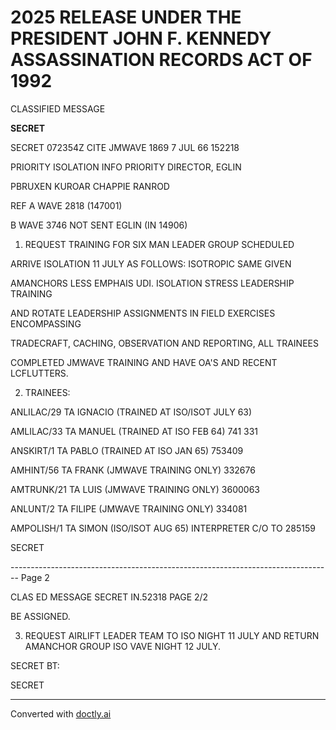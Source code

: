 # 2025 RELEASE UNDER THE PRESIDENT JOHN F. KENNEDY ASSASSINATION RECORDS ACT OF 1992

CLASSIFIED MESSAGE

**SECRET**

SECRET 072354Z CITE JMWAVE 1869 7 JUL 66 152218

PRIORITY ISOLATION INFO PRIORITY DIRECTOR, EGLIN

PBRUXEN KUROAR CHAPPIE RANROD

REF A WAVE 2818 (147001)

B WAVE 3746 NOT SENT EGLIN (IN 14906)

1. REQUEST TRAINING FOR SIX MAN LEADER GROUP SCHEDULED

ARRIVE ISOLATION 11 JULY AS FOLLOWS: ISOTROPIC SAME GIVEN

AMANCHORS LESS EMPHAIS UDI. ISOLATION STRESS LEADERSHIP TRAINING

AND ROTATE LEADERSHIP ASSIGNMENTS IN FIELD EXERCISES ENCOMPASSING

TRADECRAFT, CACHING, OBSERVATION AND REPORTING, ALL TRAINEES

COMPLETED JMWAVE TRAINING AND HAVE OA'S AND RECENT LCFLUTTERS.

2. TRAINEES:

ANLILAC/29 TA IGNACIO (TRAINED AT ISO/ISOT JULY 63)

AMLILAC/33 TA MANUEL (TRAINED AT ISO FEB 64) 741 331

ANSKIRT/1 TA PABLO (TRAINED AT ISO JAN 65) 753409

AMHINT/56 TA FRANK (JMWAVE TRAINING ONLY) 332676

AMTRUNK/21 TA LUIS (JMWAVE TRAINING ONLY) 3600063

ANLUNT/2 TA FILIPE (JMWAVE TRAINING ONLY) 334081

AMPOLISH/1 TA SIMON (ISO/ISOT AUG 65) INTERPRETER C/O TO 285159

SECRET


-------------------------------------------------------------------------------- Page 2

CLAS ED MESSAGE SECRET IN.52318 PAGE 2/2

BE ASSIGNED.

3. REQUEST AIRLIFT LEADER TEAM TO ISO NIGHT 11 JULY AND RETURN AMANCHOR GROUP ISO VAVE NIGHT 12 JULY.

SECRET
BT:

SECRET


---
Converted with [doctly.ai](https://doctly.ai)